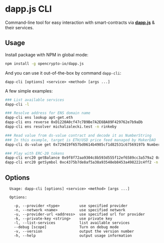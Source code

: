 # dapp.js CLI

Command-line tool for easy interaction with smart-contracts via [**dapp.js**](https://github.com/opencrypto-io/dapp.js) & their services.

## Usage

Install package with NPM in global mode:

```bash
npm install -g opencrypto-io/dapp.js
```

And you can use it out-of-the-box by command `dapp-cli`: 

```
dapp-cli [options] <service> <method> [args ...]
```

A few simple examples:
```bash
### List available services
dapp-cli -l

### Resolve address for ENS domain name
dapp-cli ens lookup apt-get.eth
dapp-cli ens reverse 0xD1220A0cf47c7B9Be7A2E6BA89F429762e7b9aDb
dapp-cli ens resolver michalzalecki.test -n rinkeby

### Read value from ds-value contract and decode it as NumberString
### In this example, target is ETH/USD price feed managed by MakerDAO
dapp-cli ds-value get 0x729d19f657bd0614b4985cf1d82531c67569197b NumberString

### Play with ERC-20 tokens
dapp-cli erc20 getBalance 0x9f8f72aa9304c8b593d555f12ef6589cc3a579a2 0xe4a8dfca175cdca4ae370f5b7aaff24bd1c9c8ef
dapp-cli erc20 getSymbol 0xc4375b7de8af5a38a93548eb8453a498222c4ff2 -n kovan
```

## Options

```
  Usage: dapp-cli [options] <service> <method> [args ...]

  Options:

    -p, --provider <type>         use specified provider
    -n, --network <name>          use specified network
    -u, --provider-url <address>  use specified url for provider
    -k, --private-key <string>    use private key
    -l, --list-services           list available services
    --debug [scope]               Turn on debug mode
    -v, --version                 output the version number
    -h, --help                    output usage information
```
